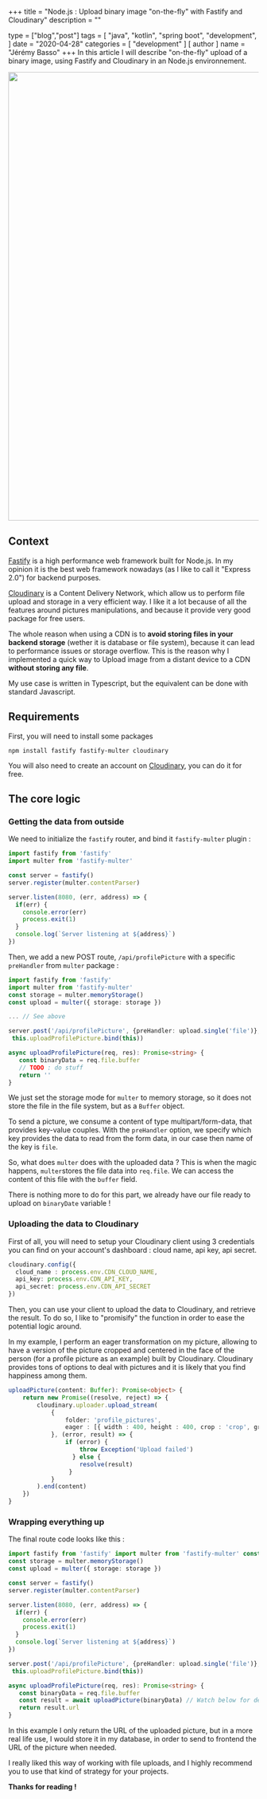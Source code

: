 +++
title = "Node.js : Upload binary image \"on-the-fly\" with Fastify and Cloudinary"
description = ""

type = ["blog","post"]
tags = [
    "java",
    "kotlin",
    "spring boot",
    "development",
]
date = "2020-04-28"
categories = [
    "development"
]
[ author ]
  name = "Jérémy Basso"
+++
In this article I will describe "on-the-fly" upload of a binary image, using Fastify and Cloudinary in 	an Node.js environnement.

<p align="center">
<img src="/fastify_cdn.jpg" style="width:900px"/>
</p>


## Context

[Fastify](https://fastify.io) is a high performance web framework built for Node.js. In my opinion it is the best web framework nowadays (as I like to call it "Express 2.0") for backend purposes.

[Cloudinary](http://cloudinary.com) is a Content Delivery Network, which allow us to perform file upload and storage in a very efficient way. I like it a lot because of all the features around pictures manipulations, and because it provide very good package for free users.

The whole reason when using a CDN is to **avoid storing files in your backend storage** (wether it is database or file system), because it can lead to performance issues or storage overflow. This is the reason why I implemented a quick way to Upload image from a distant device to a CDN **without storing any file**.

My use case is written in Typescript, but the equivalent can be done with standard Javascript.
## Requirements
First, you will need to install some packages

```
npm install fastify fastify-multer cloudinary
```

You will also need to create an account on [Cloudinary](http://cloudinary.com), you can do it for free.

## The core logic

### Getting the data from outside

We need to initialize the `fastify` router, and bind it `fastify-multer` plugin :

```typescript
import fastify from 'fastify'
import multer from 'fastify-multer'

const server = fastify()
server.register(multer.contentParser)

server.listen(8080, (err, address) => {
  if(err) {
    console.error(err)
    process.exit(1)
  }
  console.log(`Server listening at ${address}`)
})
```
Then, we add a new POST route, `/api/profilePicture` with a specific `preHandler` from `multer` package :
```typescript
import fastify from 'fastify'
import multer from 'fastify-multer'
const storage = multer.memoryStorage()  
const upload = multer({ storage: storage })

... // See above

server.post('/api/profilePicture', {preHandler: upload.single('file')},  
 this.uploadProfilePicture.bind(this))

async uploadProfilePicture(req, res): Promise<string> {  
   const binaryData = req.file.buffer
   // TODO : do stuff
   return ''
}
```

We just set the storage mode for `multer` to memory storage, so it does not store the file in the file system, but as a `Buffer` object.

To send a picture, we consume a content of type multipart/form-data, that provides key-value couples.
With the `preHandler` option, we specify which key provides the data to read from the form data, in our case then name of the key is `file`.

So, what does `multer` does with the uploaded data ? 
This is when the magic happens, `multer`stores the file data into `req.file`. We can access the content of this file with the `buffer` field. 

There is nothing more to do for this part, we already have our file ready to upload on `binaryDate` variable !

### Uploading the data to Cloudinary

First of all, you will need to setup your Cloudinary client using 3 credentials you can find on your account's dashboard : cloud name, api key, api secret.
```typescript
cloudinary.config({  
  cloud_name : process.env.CDN_CLOUD_NAME,  
  api_key: process.env.CDN_API_KEY,  
  api_secret: process.env.CDN_API_SECRET  
})
```
Then, you can use your client to upload the data to Cloudinary, and retrieve the result. To do so, I like to "promisify" the function in order to ease the potential logic around. 

In my example, I perform an eager transformation on my picture, allowing to have a version of the picture cropped and centered in the face of the person (for a profile picture as an example) built by Cloudinary.
 Cloudinary provides tons of options to deal with pictures and it is likely that you find happiness among them.
```typescript
uploadPicture(content: Buffer): Promise<object> {  
    return new Promise((resolve, reject) => {  
        cloudinary.uploader.upload_stream(  
            {  
                folder: 'profile_pictures',  
				eager : [{ width : 400, height : 400, crop : 'crop', gravity : 'face'}]  
		    }, (error, result) => {  
                if (error) {  
                    throw Exception('Upload failed')
				  } else {  
                    resolve(result)  
                 }  
            }  
        ).end(content)  
    })  
}
```
### Wrapping everything up

The final route code looks like this :
``` typescript
import fastify from 'fastify' import multer from 'fastify-multer' const storage = multer.memoryStorage() const upload = multer({ storage: storage })
const storage = multer.memoryStorage()  
const upload = multer({ storage: storage })

const server = fastify()
server.register(multer.contentParser)

server.listen(8080, (err, address) => {
  if(err) {
    console.error(err)
    process.exit(1)
  }
  console.log(`Server listening at ${address}`)
})

server.post('/api/profilePicture', {preHandler: upload.single('file')},  
 this.uploadProfilePicture.bind(this))

async uploadProfilePicture(req, res): Promise<string> {  
   const binaryData = req.file.buffer
   const result = await uploadPicture(binaryData) // Watch below for details
   return result.url
}
```

In this example I only return the URL of the uploaded picture, but in a more real life use, I would store it in my database, in order to send to frontend the URL of the picture when needed.

I really liked this way of working with file uploads, and I highly recommend you to use that kind of strategy for your projects.


**Thanks for reading !**